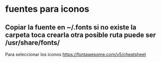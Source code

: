 # fuentes para iconos
Copiar la fuente en ~/.fonts
si no existe la carpeta toca crearla
otra posible ruta puede ser /usr/share/fonts/
---
Para seleccionar los iconos 
https://fontawesome.com/v5/cheatsheet
